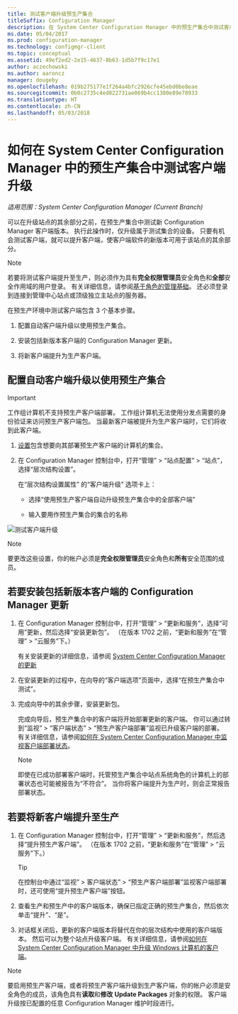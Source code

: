 ```yaml
---
title: 测试客户端升级预生产集合
titleSuffix: Configuration Manager
description: 在 System Center Configuration Manager 中的预生产集合中测试客户端升级。
ms.date: 05/04/2017
ms.prod: configuration-manager
ms.technology: configmgr-client
ms.topic: conceptual
ms.assetid: 49ef2ed2-2e15-4637-8b63-1d5b7f9c17e1
author: aczechowski
ms.author: aaroncz
manager: dougeby
ms.openlocfilehash: 019b275177e1f264a4bfc2926cfe45ebd0be8eae
ms.sourcegitcommit: 0b0c2735c4ed822731ae069b4cc1380e89e78933
ms.translationtype: HT
ms.contentlocale: zh-CN
ms.lasthandoff: 05/03/2018
---
```

# <a name="how-to-test-client-upgrades-in-a-pre-production-collection-in-system-center-configuration-manager"></a>如何在 System Center Configuration Manager 中的预生产集合中测试客户端升级

*适用范围：System Center Configuration Manager (Current Branch)*

可以在升级站点的其余部分之前，在预生产集合中测试新 Configuration Manager 客户端版本。  执行此操作时，仅升级属于测试集合的设备。 只要有机会测试客户端，就可以提升客户端，使客户端软件的新版本可用于该站点的其余部分。

> [!NOTE]
> 若要将测试客户端提升至生产，则必须作为具有**完全权限管理员**安全角色和**全部**安全作用域的用户登录。 有关详细信息，请参阅[基于角色的管理基础](/sccm/core/understand/fundamentals-of-role-based-administration)。 还必须登录到连接到管理中心站点或顶级独立主站点的服务器。

 在预生产环境中测试客户端包含 3 个基本步骤。  

1.  配置自动客户端升级以使用预生产集合。  

2.  安装包括新版本客户端的 Configuration Manager 更新。  

3.  将新客户端提升为生产客户端。  

##  <a name="to-configure-automatic-client-upgrades-to-use-a-pre-production-collection"></a>配置自动客户端升级以使用预生产集合  
> [!IMPORTANT]
> 工作组计算机不支持预生产客户端部署。 工作组计算机无法使用分发点需要的身份验证来访问预生产客户端包。  当最新客户端被提升为生产客户端时，它们将收到此客户端。

1. [设置](..\collections\create-collections.md)包含想要向其部署预生产客户端的计算机的集合。   

1.  在 Configuration Manager 控制台中，打开“管理” > “站点配置” > “站点”，选择“层次结构设置”。  

     在“层次结构设置属性”  的“客户端升级” 选项卡上：  

    -   选择“使用预生产客户端自动升级预生产集合中的全部客户端”   

    -   输入要用作预生产集合的集合的名称  

![测试客户端升级](media/test-client-upgrades.png)

>[!NOTE]
>要更改这些设置，你的帐户必须是**完全权限管理员**安全角色和**所有**安全范围的成员。


##  <a name="to-install-a-configuration-manager-update-that-includes-a-new-version-of-the-client"></a>若要安装包括新版本客户端的 Configuration Manager 更新  

1.  在 Configuration Manager 控制台中，打开“管理” > “更新和服务”，选择“可用”更新，然后选择“安装更新包”。 （在版本 1702 之前，“更新和服务”在“管理” > “云服务”下。）

     有关安装更新的详细信息，请参阅 [System Center Configuration Manager 的更新](../../../../core/servers/manage/updates.md)  

2.  在安装更新的过程中，在向导的“客户端选项”页面中，选择“在预生产集合中测试”。  

3.  完成向导中的其余步骤，安装更新包。  

     完成向导后，预生产集合中的客户端将开始部署更新的客户端。 你可以通过转到“监视” > “客户端状态” > “预生产客户端部署”监视已升级客户端的部署。 有关详细信息，请参阅[如何在 System Center Configuration Manager 中监视客户端部署状态](../../../../core/clients/deploy/monitor-client-deployment-status.md)。

    > [!NOTE]
    > 即使在已成功部署客户端时，托管预生产集合中站点系统角色的计算机上的部署状态也可能被报告为“不符合”。 当你将客户端提升为生产时，则会正常报告部署状态。

##  <a name="to-promote-the-new-client-to-production"></a>若要将新客户端提升至生产  

1.  在 Configuration Manager 控制台中，打开“管理” > “更新和服务”，然后选择“提升预生产客户端”。 （在版本 1702 之前，“更新和服务”在“管理” > “云服务”下。）

    > [!TIP]
    > 在控制台中通过“监视” > 客户端状态” > “预生产客户端部署”监视客户端部署时，还可使用“提升预生产客户端”按钮。

2.  查看生产和预生产中的客户端版本，确保已指定正确的预生产集合，然后依次单击“提升”、“是”。  

3.  对话框关闭后，更新的客户端版本将替代在你的层次结构中使用的客户端版本。 然后可以为整个站点升级客户端。 有关详细信息，请参阅[如何在 System Center Configuration Manager 中升级 Windows 计算机的客户端](../../../../core/clients/manage/upgrade/upgrade-clients-for-windows-computers.md)。  

>[!NOTE]
>要启用预生产客户端，或者将预生产客户端升级到生产客户端，你的帐户必须是安全角色的成员，该角色具有**读取**和**修改**  **Update Packages** 对象的权限。
>客户端升级按已配置的任意 Configuration Manager 维护时段进行。
